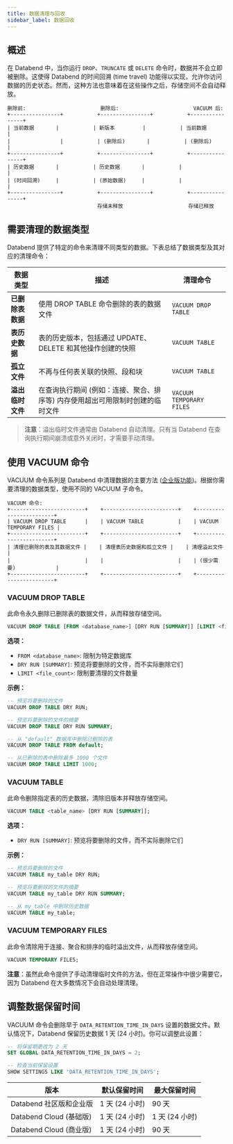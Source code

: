 ```yaml
---
title: 数据清理与回收
sidebar_label: 数据回收
---
```


## 概述

在 Databend 中，当你运行 `DROP`、`TRUNCATE` 或 `DELETE` 命令时，数据并不会立即被删除。这使得 Databend 的时间回溯 (time travel) 功能得以实现，允许你访问数据的历史状态。然而，这种方法也意味着在这些操作之后，存储空间不会自动释放。

```
删除前:                        删除后:                        VACUUM 后:
+----------------+           +----------------+           +----------------+
| 当前数据       |           | 新版本         |           | 当前数据       |
|                |           | (删除后)       |           | (删除后)       |
+----------------+           +----------------+           +----------------+
| 历史数据       |           | 历史数据       |           |                |
| (时间回溯)     |           | (原始数据)     |           |                |
+----------------+           +----------------+           +----------------+
                             存储未释放                     存储已释放
```

## 需要清理的数据类型

Databend 提供了特定的命令来清理不同类型的数据。下表总结了数据类型及其对应的清理命令：

| 数据类型 | 描述 | 清理命令 |
|-----------|-------------|-----------------|
| **已删除表数据** | 使用 DROP TABLE 命令删除的表的数据文件 | `VACUUM DROP TABLE` |
| **表历史数据** | 表的历史版本，包括通过 UPDATE、DELETE 和其他操作创建的快照 | `VACUUM TABLE` |
| **孤立文件** | 不再与任何表关联的快照、段和块 | `VACUUM TABLE` |
| **溢出临时文件** | 在查询执行期间 (例如：连接、聚合、排序等) 内存使用超出可用限制时创建的临时文件 | `VACUUM TEMPORARY FILES` |

> **注意**：溢出临时文件通常由 Databend 自动清理。只有当 Databend 在查询执行期间崩溃或意外关闭时，才需要手动清理。

## 使用 VACUUM 命令

VACUUM 命令系列是 Databend 中清理数据的主要方法 ([企业版功能](/guides/products/dee/enterprise-features))。根据你需要清理的数据类型，使用不同的 VACUUM 子命令。

```
VACUUM 命令:
+------------------------+    +------------------------+    +------------------------+
| VACUUM DROP TABLE      |    | VACUUM TABLE           |    | VACUUM TEMPORARY FILES |
+------------------------+    +------------------------+    +------------------------+
| 清理已删除的表及其数据文件 |    | 清理表历史数据和孤立文件 |    | 清理溢出文件           |
|                        |    |                        |    | (很少需要)             |
+------------------------+    +------------------------+    +------------------------+
```

### VACUUM DROP TABLE

此命令永久删除已删除表的数据文件，从而释放存储空间。

```sql
VACUUM DROP TABLE [FROM <database_name>] [DRY RUN [SUMMARY]] [LIMIT <file_count>];
```

**选项：**
- `FROM <database_name>`: 限制为特定数据库
- `DRY RUN [SUMMARY]`: 预览将要删除的文件，而不实际删除它们
- `LIMIT <file_count>`: 限制要清理的文件数量

**示例：**

```sql
-- 预览将要删除的文件
VACUUM DROP TABLE DRY RUN;

-- 预览将要删除的文件的摘要
VACUUM DROP TABLE DRY RUN SUMMARY;

-- 从 "default" 数据库中删除已删除的表
VACUUM DROP TABLE FROM default;

-- 从已删除的表中删除最多 1000 个文件
VACUUM DROP TABLE LIMIT 1000;
```

### VACUUM TABLE

此命令删除指定表的历史数据，清除旧版本并释放存储空间。

```sql
VACUUM TABLE <table_name> [DRY RUN [SUMMARY]];
```

**选项：**
- `DRY RUN [SUMMARY]`: 预览将要删除的文件，而不实际删除它们

**示例：**

```sql
-- 预览将要删除的文件
VACUUM TABLE my_table DRY RUN;

-- 预览将要删除的文件的摘要
VACUUM TABLE my_table DRY RUN SUMMARY;

-- 从 my_table 中删除历史数据
VACUUM TABLE my_table;
```

### VACUUM TEMPORARY FILES

此命令清除用于连接、聚合和排序的临时溢出文件，从而释放存储空间。

```sql
VACUUM TEMPORARY FILES;
```

**注意**：虽然此命令提供了手动清理临时文件的方法，但在正常操作中很少需要它，因为 Databend 在大多数情况下会自动处理清理。

## 调整数据保留时间

VACUUM 命令会删除早于 `DATA_RETENTION_TIME_IN_DAYS` 设置的数据文件。默认情况下，Databend 保留历史数据 1 天 (24 小时)。你可以调整此设置：

```sql
-- 将保留期更改为 2 天
SET GLOBAL DATA_RETENTION_TIME_IN_DAYS = 2;

-- 检查当前保留设置
SHOW SETTINGS LIKE 'DATA_RETENTION_TIME_IN_DAYS';
```

| 版本                                  | 默认保留时间     | 最大保留时间 |
| ---------------------------------------- | ----------------- | ---------------- |
| Databend 社区版和企业版                 | 1 天 (24 小时)  | 90 天          |
| Databend Cloud (基础版)                | 1 天 (24 小时)  | 1 天 (24 小时) |
| Databend Cloud (商业版)                | 1 天 (24 小时)  | 90 天          |